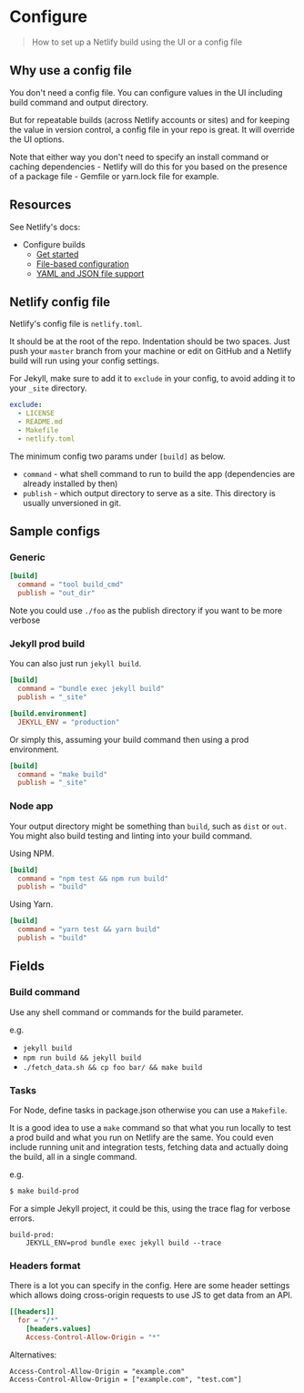 # Configure
> How to set up a Netlify build using the UI or a config file


## Why use a config file

You don't need a config file. You can configure values in the UI including build command and output directory.

But for repeatable builds (across Netlify accounts or sites) and for keeping the value in version control, a config file in your repo is great. It will override the UI options.

Note that either way you don't need to specify an install command or caching dependencies - Netlify will do this for you based on the presence of a package file - Gemfile or yarn.lock file for example.


## Resources

See Netlify's docs:

- Configure builds
    - [Get started](https://docs.netlify.com/configure-builds/get-started/)
    - [File-based configuration](https://docs.netlify.com/configure-builds/file-based-configuration/)
    - [YAML and JSON file support](https://docs.netlify.com/configure-builds/file-based-configuration/#json-and-yaml-configuration-files)


## Netlify config file

Netlify's config file is `netlify.toml`.

It should be at the root of the repo. Indentation should be two spaces. Just push your `master` branch from your machine or edit on GitHub and a Netlify build will run using your config settings.

For Jekyll, make sure to add it to `exclude` in your config, to avoid adding it to your `_site` directory.

```yaml
exclude:
  - LICENSE
  - README.md
  - Makefile
  - netlify.toml
```

The minimum config two params under `[build]` as below.

- `command` - what shell command to run to build the app (dependencies are already installed by then)
- `publish` - which output directory to serve as a site. This directory is usually unversioned in git.


## Sample configs

### Generic

```toml
[build]
  command = "tool build_cmd"
  publish = "out_dir"
```

Note you could use `./foo` as the publish directory if you want to be more verbose

### Jekyll prod build

You can also just run `jekyll build`.

```toml
[build]
  command = "bundle exec jekyll build"
  publish = "_site"

[build.environment]
  JEKYLL_ENV = "production"
```

Or simply this, assuming your build command then using a prod environment.

```toml
[build]
  command = "make build"
  publish = "_site"
```


### Node app

Your output directory might be something than `build`, such as `dist` or `out`. You might also build testing and linting into your build command.

Using NPM.

```toml
[build]
  command = "npm test && npm run build"
  publish = "build"
```

Using Yarn.

```toml
[build]
  command = "yarn test && yarn build"
  publish = "build"
```


## Fields

### Build command

Use any shell command or commands for the build parameter.

e.g.

- `jekyll build`
- `npm run build && jekyll build`
- `./fetch_data.sh && cp foo bar/ && make build`

### Tasks

For Node, define tasks in package.json otherwise you can use a `Makefile`.

It is a good idea to use a `make` command so that what you run locally to test a prod build and what you run on Netlify are the same. You could even include running unit and integration tests, fetching data and actually doing the build, all in a single command.

e.g.

```sh
$ make build-prod
```

For a simple Jekyll project, it could be this, using the trace flag for verbose errors.

```make
build-prod:
    JEKYLL_ENV=prod bundle exec jekyll build --trace
```

### Headers format

There is a lot you can specify in the config. Here are some header settings which allows doing cross-origin requests to use JS to get data from an API.

```toml
[[headers]]
  for = "/*"
    [headers.values]
    Access-Control-Allow-Origin = "*"
```

Alternatives:

```
Access-Control-Allow-Origin = "example.com"
Access-Control-Allow-Origin = ["example.com", "test.com"]
```
